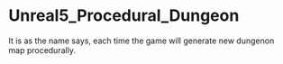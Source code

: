 # Unreal5_Procedural_Dungeon
 It is as the name says, each time the game will generate new dungenon map procedurally.  
